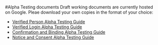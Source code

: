 #Alpha Testing documents
Draft working documents are currently hosted on Google. Pleae download your own copies in the format of your choice:

* [Verified Person Alpha Testing Guide](https://docs.google.com/document/d/1AIr0byMpNoi3PUnoFi4hP5rIjVVZBxjC_tEv3qrWXcg/edit?usp=sharing)
* [Verified Login Alpha Testing Guide](https://docs.google.com/document/d/1_OB_KOGjhtGjHrpmtAeSjopkeEooSStUKWUmhr-lt_E/edit)
* [Confirmation and Binding Alpha Testing Guide](https://docs.google.com/document/d/1g9zOKNKhnRoDAKGKf9tbd7sqSzNlWK200pZxKYlIGnU/edit?usp=sharing)
* [Notice and Consent Alpha Testing Guide](https://docs.google.com/document/d/1jkX9PEB3znHSwpmBPz4AsKWjxJSbHXtTbX7yxLLmQJo/edit?usp=sharing)
